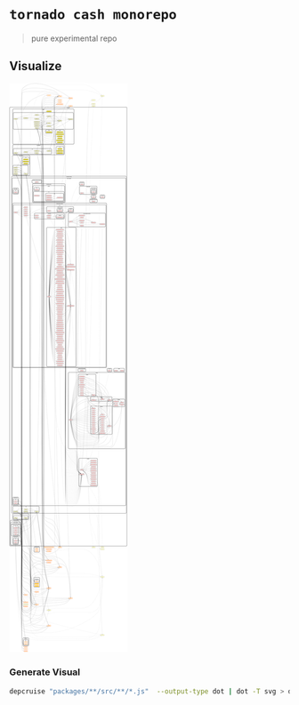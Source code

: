 # `tornado cash monorepo`

> pure experimental repo

## Visualize

![](dep.svg)

### Generate Visual

```bash
depcruise "packages/**/src/**/*.js"  --output-type dot | dot -T svg > dependencygraph.svg
```


